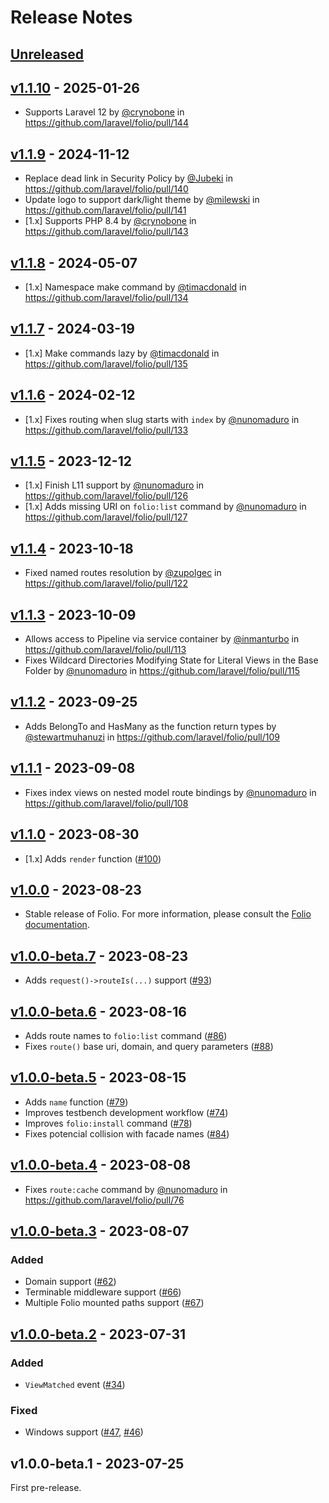 # Release Notes

## [Unreleased](https://github.com/laravel/folio/compare/v1.1.10...master)

## [v1.1.10](https://github.com/laravel/folio/compare/v1.1.9...v1.1.10) - 2025-01-26

* Supports Laravel 12 by [@crynobone](https://github.com/crynobone) in https://github.com/laravel/folio/pull/144

## [v1.1.9](https://github.com/laravel/folio/compare/v1.1.8...v1.1.9) - 2024-11-12

* Replace dead link in Security Policy by [@Jubeki](https://github.com/Jubeki) in https://github.com/laravel/folio/pull/140
* Update logo to support dark/light theme by [@milewski](https://github.com/milewski) in https://github.com/laravel/folio/pull/141
* [1.x] Supports PHP 8.4 by [@crynobone](https://github.com/crynobone) in https://github.com/laravel/folio/pull/143

## [v1.1.8](https://github.com/laravel/folio/compare/v1.1.7...v1.1.8) - 2024-05-07

* [1.x] Namespace make command by [@timacdonald](https://github.com/timacdonald) in https://github.com/laravel/folio/pull/134

## [v1.1.7](https://github.com/laravel/folio/compare/v1.1.6...v1.1.7) - 2024-03-19

* [1.x] Make commands lazy by [@timacdonald](https://github.com/timacdonald) in https://github.com/laravel/folio/pull/135

## [v1.1.6](https://github.com/laravel/folio/compare/v1.1.5...v1.1.6) - 2024-02-12

* [1.x] Fixes routing when slug starts with `index` by [@nunomaduro](https://github.com/nunomaduro) in https://github.com/laravel/folio/pull/133

## [v1.1.5](https://github.com/laravel/folio/compare/v1.1.4...v1.1.5) - 2023-12-12

* [1.x] Finish L11 support by [@nunomaduro](https://github.com/nunomaduro) in https://github.com/laravel/folio/pull/126
* [1.x] Adds missing URI on `folio:list` command by [@nunomaduro](https://github.com/nunomaduro) in https://github.com/laravel/folio/pull/127

## [v1.1.4](https://github.com/laravel/folio/compare/v1.1.3...v1.1.4) - 2023-10-18

- Fixed named routes resolution by [@zupolgec](https://github.com/zupolgec) in https://github.com/laravel/folio/pull/122

## [v1.1.3](https://github.com/laravel/folio/compare/v1.1.2...v1.1.3) - 2023-10-09

- Allows access to Pipeline via service container by [@inmanturbo](https://github.com/inmanturbo) in https://github.com/laravel/folio/pull/113
- Fixes Wildcard Directories Modifying State for Literal Views in the Base Folder by [@nunomaduro](https://github.com/nunomaduro) in https://github.com/laravel/folio/pull/115

## [v1.1.2](https://github.com/laravel/folio/compare/v1.1.1...v1.1.2) - 2023-09-25

- Adds BelongTo and HasMany as the function return types by [@stewartmuhanuzi](https://github.com/stewartmuhanuzi) in https://github.com/laravel/folio/pull/109

## [v1.1.1](https://github.com/laravel/folio/compare/v1.1.0...v1.1.1) - 2023-09-08

- Fixes index views on nested model route bindings by [@nunomaduro](https://github.com/nunomaduro) in https://github.com/laravel/folio/pull/108

## [v1.1.0](https://github.com/laravel/folio/compare/v1.0.0...v1.1.0) - 2023-08-30

- [1.x] Adds `render` function ([#100](https://github.com/laravel/folio/pull/100))

## [v1.0.0](https://github.com/laravel/folio/compare/v1.0.0-beta.7...v1.0.0) - 2023-08-23

- Stable release of Folio. For more information, please consult the [Folio documentation](https://laravel.com/docs/folio).

## [v1.0.0-beta.7](https://github.com/laravel/folio/compare/v1.0.0-beta.6...v1.0.0-beta.7) - 2023-08-23

- Adds `request()->routeIs(...)` support ([#93](https://github.com/laravel/folio/pull/93))

## [v1.0.0-beta.6](https://github.com/laravel/folio/compare/v1.0.0-beta.5...v1.0.0-beta.6) - 2023-08-16

- Adds route names to `folio:list` command ([#86](https://github.com/laravel/folio/pull/86))
- Fixes `route()` base uri, domain, and query parameters ([#88](https://github.com/laravel/folio/pull/88))

## [v1.0.0-beta.5](https://github.com/laravel/folio/compare/v1.0.0-beta.4...v1.0.0-beta.5) - 2023-08-15

- Adds `name` function ([#79](https://github.com/laravel/folio/pull/79))
- Improves testbench development workflow ([#74](https://github.com/laravel/folio/pull/74))
- Improves `folio:install` command ([#78](https://github.com/laravel/folio/pull/78))
- Fixes potencial collision with facade names ([#84](https://github.com/laravel/folio/pull/84))

## [v1.0.0-beta.4](https://github.com/laravel/folio/compare/v1.0.0-beta.3...v1.0.0-beta.4) - 2023-08-08

- Fixes `route:cache` command by [@nunomaduro](https://github.com/nunomaduro) in https://github.com/laravel/folio/pull/76

## [v1.0.0-beta.3](https://github.com/laravel/folio/compare/v1.0.0-beta.2...v1.0.0-beta.3) - 2023-08-07

### Added

- Domain support ([#62](https://github.com/laravel/folio/pull/62))
- Terminable middleware support ([#66](https://github.com/laravel/folio/pull/66))
- Multiple Folio mounted paths support ([#67](https://github.com/laravel/folio/pull/67))

## [v1.0.0-beta.2](https://github.com/laravel/folio/compare/v1.0.0-beta.1...v1.0.0-beta.2) - 2023-07-31

### Added

- `ViewMatched` event ([#34](https://github.com/laravel/folio/pull/34))

### Fixed

- Windows support ([#47](https://github.com/laravel/folio/pull/47), [#46](https://github.com/laravel/folio/pull/46))

## v1.0.0-beta.1 - 2023-07-25

First pre-release.
